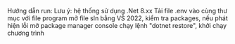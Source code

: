Hướng dẫn run:
Lưu ý: hệ thống sử dụng .Net 8.xx
Tải file .env vào cùng thư mục với file program
mở file sln bằng VS 2022, kiểm tra packages, nếu phát hiện lỗi mở package manager console chạy lệnh "dotnet restore", khởi chạy chương trình
